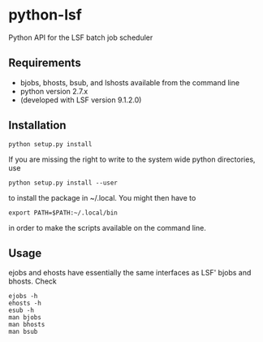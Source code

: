 python-lsf
==========

Python API for the LSF batch job scheduler


Requirements
------------
* bjobs, bhosts, bsub, and lshosts available from the command line
* python version 2.7.x
* (developed with LSF version 9.1.2.0)


Installation
------------

    python setup.py install

If you are missing the right to write to the system wide python directories,
use

    python setup.py install --user

to install the package in ~/.local. You might then have to

    export PATH=$PATH:~/.local/bin

in order to make the scripts available on the command line.


Usage
-----

ejobs and ehosts have essentially the same interfaces as LSF' bjobs and bhosts.
Check

    ejobs -h
    ehosts -h
    esub -h
    man bjobs
    man bhosts
    man bsub
